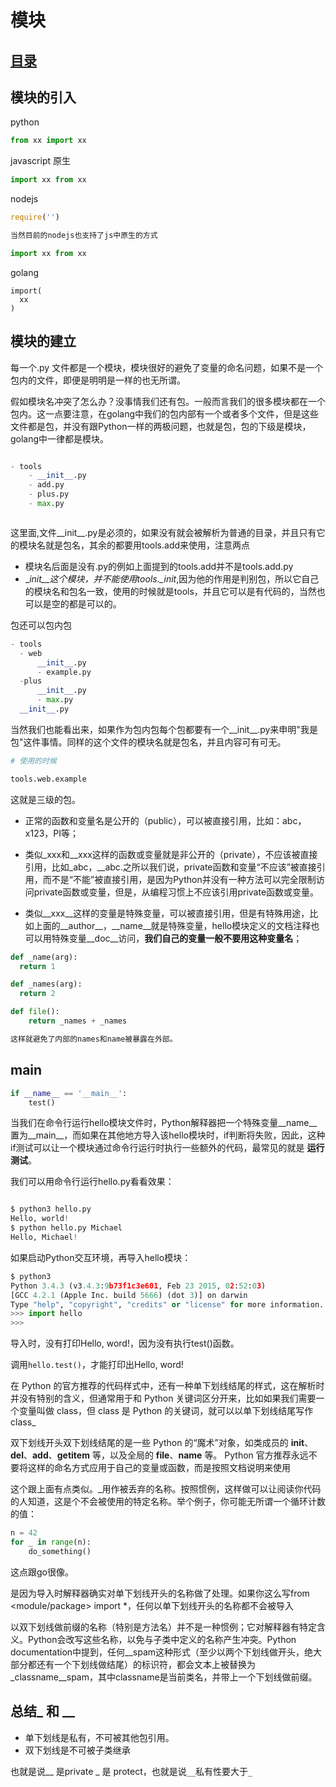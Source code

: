 # 模块
## [目录](./summary.md)
## 模块的引入

python


```python
from xx import xx
```

javascript 原生


```javascript
import xx from xx
```

nodejs


```javascript
require('')

当然目前的nodejs也支持了js中原生的方式

import xx from xx
```

golang


```golang
import(
  xx
)
```

## 模块的建立

每一个.py 文件都是一个模块，模块很好的避免了变量的命名问题，如果不是一个包内的文件，即便是明明是一样的也无所谓。

假如模块名冲突了怎么办？没事情我们还有包。一般而言我们的很多模块都在一个包内。这一点要注意，在golang中我们的包内部有一个或者多个文件，但是这些文件都是包，并没有跟Python一样的两极问题，也就是包，包的下级是模块，golang中一律都是模块。

```python

- tools
    - __init__.py
    - add.py
    - plus.py
    - max.py



```
这里面,文件__init__.py是必须的，如果没有就会被解析为普通的目录，并且只有它的模块名就是包名，其余的都要用tools.add来使用，注意两点

- 模块名后面是没有.py的例如上面提到的tools.add并不是tools.add.py
- \__init__这个模块，并不能使用tools.\__init__,因为他的作用是判别包，所以它自己的模块名和包名一致，使用的时候就是tools，并且它可以是有代码的，当然也可以是空的都是可以的。

包还可以包内包

```python
- tools
  - web
      __init__.py
      - example.py
  -plus
      __init__.py
      - max.py
  __init__.py
```


当然我们也能看出来，如果作为包内包每个包都要有一个__init__.py来申明"我是包"这件事情。同样的这个文件的模块名就是包名，并且内容可有可无。

```python
# 使用的时候

tools.web.example
````

这就是三级的包。


- 正常的函数和变量名是公开的（public），可以被直接引用，比如：abc，x123，PI等；

- 类似_xxx和__xxx这样的函数或变量就是非公开的（private），不应该被直接引用，比如_abc，\__abc.之所以我们说，private函数和变量“不应该”被直接引用，而不是“不能”被直接引用，是因为Python并没有一种方法可以完全限制访问private函数或变量，但是，从编程习惯上不应该引用private函数或变量。

- 类似__xxx__这样的变量是特殊变量，可以被直接引用，但是有特殊用途，比如上面的__author__，\__name__就是特殊变量，hello模块定义的文档注释也可以用特殊变量__doc__访问，**我们自己的变量一般不要用这种变量名**；


```python
def _name(arg):
  return 1

def _names(arg):
  return 2

def file():
    return _names + _names

这样就避免了内部的names和name被暴露在外部。
```

## __main__

```python
if __name__ == '__main__':
    test()
```

当我们在命令行运行hello模块文件时，Python解释器把一个特殊变量__name__置为__main__，而如果在其他地方导入该hello模块时，if判断将失败，因此，这种if测试可以让一个模块通过命令行运行时执行一些额外的代码，最常见的就是 **运行测试**。

我们可以用命令行运行hello.py看看效果：

```python

$ python3 hello.py
Hello, world!
$ python hello.py Michael
Hello, Michael!
```


如果启动Python交互环境，再导入hello模块：

```python
$ python3
Python 3.4.3 (v3.4.3:9b73f1c3e601, Feb 23 2015, 02:52:03)
[GCC 4.2.1 (Apple Inc. build 5666) (dot 3)] on darwin
Type "help", "copyright", "credits" or "license" for more information.
>>> import hello
>>>

```
导入时，没有打印Hello, word!，因为没有执行test()函数。

调用`hello.test()`，才能打印出Hello, word!

在 Python 的官方推荐的代码样式中，还有一种单下划线结尾的样式，这在解析时并没有特别的含义，但通常用于和 Python 关键词区分开来，比如如果我们需要一个变量叫做 class，但 class 是 Python 的关键词，就可以以单下划线结尾写作 class_

双下划线开头双下划线结尾的是一些 Python 的“魔术”对象，如类成员的 __init__、__del__、__add__、__getitem__ 等，以及全局的 __file__、__name__ 等。 Python 官方推荐永远不要将这样的命名方式应用于自己的变量或函数，而是按照文档说明来使用



这个跟上面有点类似。\_用作被丢弃的名称。按照惯例，这样做可以让阅读你代码的人知道，这是个不会被使用的特定名称。举个例子，你可能无所谓一个循环计数的值：
```py
n = 42
for _ in range(n):
    do_something()
```
这点跟go很像。

是因为导入时解释器确实对单下划线开头的名称做了处理。如果你这么写from <module/package> import \*，任何以单下划线开头的名称都不会被导入

以双下划线做前缀的名称（特别是方法名）并不是一种惯例；它对解释器有特定含义。Python会改写这些名称，以免与子类中定义的名称产生冲突。Python documentation中提到，任何__spam这种形式（至少以两个下划线做开头，绝大部分都还有一个下划线做结尾）的标识符，都会文本上被替换为_classname__spam，其中classname是当前类名，并带上一个下划线做前缀。

## 总结_ 和 __
- 单下划线是私有，不可被其他包引用。
- 双下划线是不可被子类继承

也就是说__ 是private _ 是 protect，也就是说`__`私有性要大于`_`
